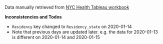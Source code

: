 

Data manually retrieved from [NYC Health Tableau workbook](https://public.tableau.com/profile/integrated.data.team#!/vizhome/COVID-19VaccineTracker/NYCDailyUpdate)

**Inconsistencies and Todos**

- `Residency` key changed to `Residency_state` on 2020-01-14
- Note that previous days are updated later. e.g. the data for 2020-01-13 is different on 2020-01-14 and 2020-01-15